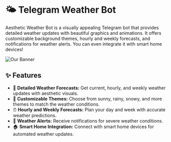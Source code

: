# 🌤️ Telegram Weather Bot

Aesthetic Weather Bot is a visually appealing Telegram bot that provides detailed weather updates with beautiful graphics and animations. It offers customizable background themes, hourly and weekly forecasts, and notifications for weather alerts. You can even integrate it with smart home devices!

![Our Banner](https://mir-s3-cdn-cf.behance.net/project_modules/max_1200/ac311d41099769.5798c35a4fb45.jpg)

## ✨ Features

- 🌟 **Detailed Weather Forecasts:** Get current, hourly, and weekly weather updates with aesthetic visuals.
- 🎨 **Customizable Themes:** Choose from sunny, rainy, snowy, and more themes to match the weather conditions.
- ⏰ **Hourly and Weekly Forecasts:** Plan your day and week with accurate weather predictions.
- 🚨 **Weather Alerts:** Receive notifications for severe weather conditions.
- 🏠 **Smart Home Integration:** Connect with smart home devices for automated weather updates.
